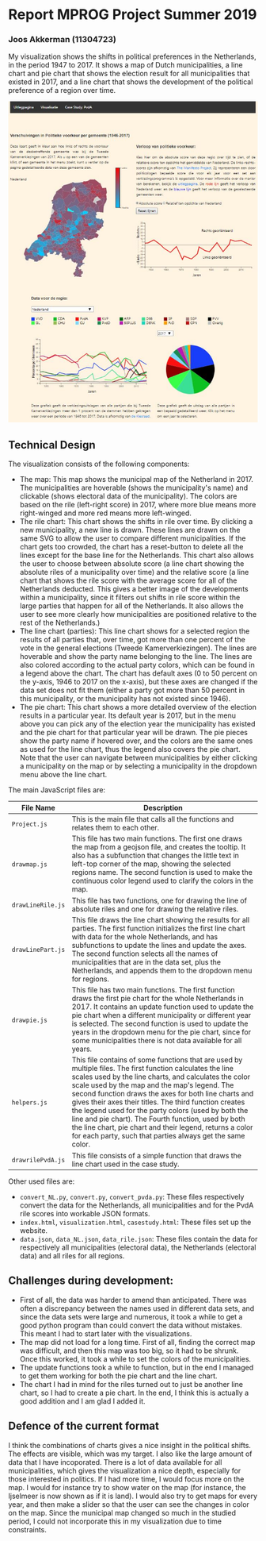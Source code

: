 # Report MPROG Project Summer 2019
### Joos Akkerman (11304723)

My visualization shows the shifts in political preferences in the Netherlands, in the period 1947 to 2017. It shows a map of Dutch municipalities, a line chart and pie chart that shows the election result for all municipalities that existed in 2017, and a line chart that shows the development of the political preference of a region over time.

![alt text](https://github.com/JAkkerman/MPROG_Project/blob/master/Img/screen6.JPG)

## Technical Design
The visualization consists of the following components:
* The map: This map shows the municipal map of the Netherland in 2017. The municipalities are hoverable (shows the municipality's name) and clickable (shows electoral data of the municipality). The colors are based on the rile (left-right score) in 2017, where more blue means more right-winged and more red means more left-winged.
* The rile chart: This chart shows the shifts in rile over time. By clicking a new municipality, a new line is drawn. These lines are drawn on the same SVG to allow the user to compare different municipalities. If the chart gets too crowded, the chart has a reset-button to delete all the lines except for the base line for the Netherlands. This chart also allows the user to choose between absolute score (a line chart showing the absolute riles of a municipality over time) and the relative score (a line chart that shows the rile score with the average score for all of the Netherlands deducted. This gives a better image of the developments within a municipality, since it filters out shifts in rile score within the large parties that happen for all of the Netherlands. It also allows the user to see more clearly how municipalities are positioned relative to the rest of the Netherlands.)
* The line chart (parties): This line chart shows for a selected region the results of all parties that, over time, got more than one percent of the vote in the general elections (Tweede Kamerverkiezingen). The lines are hoverable and show the party name belonging to the line. The lines are also colored according to the actual party colors, which can be found in a legend above the chart. The chart has default axes (0 to 50 percent on the y-axis, 1946 to 2017 on the x-axis), but these axes are changed if the data set does not fit them (either a party got more than 50 percent in this municipality, or the municipality has not existed since 1946).
* The pie chart: This chart shows a more detailed overview of the election results in a particular year. Its default year is 2017, but in the menu above you can pick any of the election year the municipality has existed and the pie chart for that particular year will be drawn. The pie pieces show the party name if hovered over, and the colors are the same ones as used for the line chart, thus the legend also covers the pie chart.
Note that the user can navigate between municipalities by either clicking a municipality on the map or by selecting a municipality in the dropdown menu above the line chart.

The main JavaScript files are:

File Name | Description
----------|------------
```Project.js```| This is the main file that calls all the functions and relates them to each other.
```drawmap.js```| This file has two main functions. The first one draws the map from a geojson file, and creates the tooltip. It also has a subfunction that changes the little text in left-top corner of the map, showing the selected regions name. The second function is used to make the continuous color legend used to clarify the colors in the map.
```drawLineRile.js```| This file has two functions, one for drawing the line of absolute riles and one for drawing the relative riles.
```drawLinePart.js```| This file draws the line chart showing the results for all parties. The first function initializes the first line chart with data for the whole Netherlands, and has subfunctions to update the lines and update the axes. The second function selects all the names of municipalities that are in the data set, plus the Netherlands, and appends them to the dropdown menu for regions.
```drawpie.js```| This file has two main functions. The first function draws the first pie chart for the whole Netherlands in 2017. It contains an update function used to update the pie chart when a different municipality or different year is selected. The second function is used to update the years in the dropdown menu for the pie chart, since for some municipalities there is not data available for all years.
```helpers.js```| This file contains of some functions that are used by multiple files. The first function calculates the line scales used by the line charts, and calculates the color scale used by the map and the map's legend. The second function draws the axes for both line charts and gives their axes their titles. The third function creates the legend used for the party colors (used by both the line and pie chart). The Fourth function, used by both the line chart, pie chart and their legend, returns a color for each party, such that parties always get the same color.
```drawrilePvdA.js```| This file consists of a simple function that draws the line chart used in the case study.

Other used files are:
* ```convert_NL.py```, ```convert.py```, ```convert_pvda.py```: These files respectively convert the data for the Netherlands, all municipalities and for the PvdA rile scores into workable JSON formats.
* ```index.html```, ```visualization.html```, ```casestudy.html```: These files set up the website.
* ```data.json```, ```data_NL.json```, ```data_rile.json```: These files contain the data for respectively all municipalities (electoral data), the Netherlands (electoral data) and all riles for all regions.

## Challenges during development:
* First of all, the data was harder to amend than anticipated. There was often a discrepancy between the names used in different data sets, and since the data sets were large and numerous, it took a while to get a good python program than could convert the data without mistakes. This meant I had to start later with the visualizations.
* The map did not load for a long time. First of all, finding the correct map was difficult, and then this map was too big, so it had to be shrunk. Once this worked, it took a while to set the colors of the municipalities. 
* The update functions took a while to function, but in the end I managed to get them working for both the pie chart and the line chart.
* The chart I had in mind for the riles turned out to just be another line chart, so I had to create a pie chart. In the end, I think this is actually a good addition and I am glad I added it.

## Defence of the current format
I think the combinations of charts gives a nice insight in the political shifts. The effects are visible, which was my target. I also like the large amount of data that I have incoporated. There is a lot of data available for all municipalities, which gives the visualization a nice depth, especially for those interested in politics. If I had more time, I would focus more on the map. I would for instance try to show water on the map (for instance, the Ijselmeer is now shown as if it is land). I would also try to get maps for every year, and then make a slider so that the user can see the changes in color on the map. Since the municipal map changed so much in the studied period, I could not incorporate this in my visualization due to time constraints.
